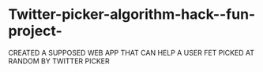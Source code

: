 # Twitter-picker-algorithm-hack--fun-project-
CREATED A SUPPOSED WEB APP THAT CAN HELP A USER FET PICKED AT RANDOM BY TWITTER PICKER
